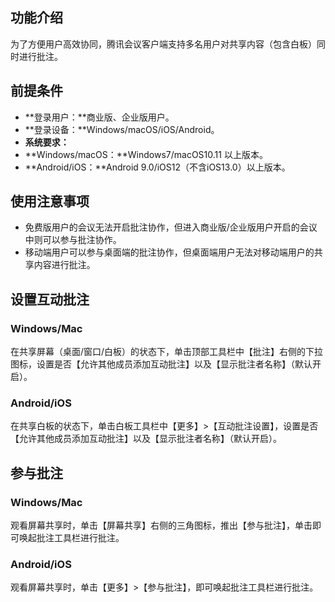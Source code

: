 ## 功能介绍
为了方便用户高效协同，腾讯会议客户端支持多名用户对共享内容（包含白板）同时进行批注。

## 前提条件
- **登录用户：**商业版、企业版用户。
- **登录设备：**Windows/macOS/iOS/Android。
- **系统要求：**
 - **Windows/macOS：**Windows7/macOS10.11 以上版本。
 - **Android/iOS：**Android 9.0/iOS12（不含iOS13.0）以上版本。

## 使用注意事项
- 免费版用户的会议无法开启批注协作，但进入商业版/企业版用户开启的会议中则可以参与批注协作。
- 移动端用户可以参与桌面端的批注协作，但桌面端用户无法对移动端用户的共享内容进行批注。

## 设置互动批注
### Windows/Mac
在共享屏幕（桌面/窗口/白板）的状态下，单击顶部工具栏中【批注】右侧的下拉图标，设置是否【允许其他成员添加互动批注】以及【显示批注者名称】（默认开启）。

### Android/iOS
在共享白板的状态下，单击白板工具栏中【更多】>【互动批注设置】，设置是否【允许其他成员添加互动批注】以及【显示批注者名称】（默认开启）。

## 参与批注
### Windows/Mac
观看屏幕共享时，单击【屏幕共享】右侧的三角图标，推出【参与批注】，单击即可唤起批注工具栏进行批注。
### Android/iOS
观看屏幕共享时，单击【更多】>【参与批注】，即可唤起批注工具栏进行批注。


